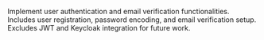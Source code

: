 Implement user authentication and email verification functionalities. Includes user registration, password encoding, and email verification setup. Excludes JWT and Keycloak integration for future work.
